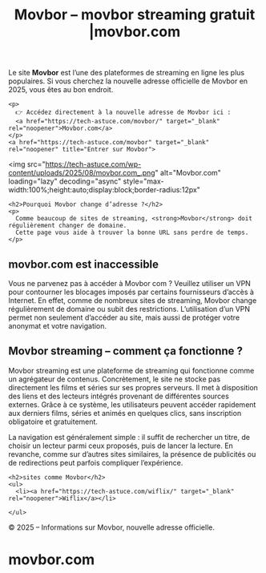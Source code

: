 <!DOCTYPE html>
<html lang="fr">
<head>
  <meta charset="UTF-8">
  <meta name="viewport" content="width=device-width, initial-scale=1.0">
  <title>Movbor – movbor streaming |movbor.com </title>
  <meta name="description" content="Découvrez la nouvelle adresse officielle de Movbor en 2025. Accédez au site mis à jour pour le streaming gratuit de films et séries.">
  <link rel="canonical" href="https://tech-astuce.com/movbor/">
</head>
<body>
  <header>
    <h1>Movbor – movbor streaming gratuit |movbor.com</h1>
  </header>

  <main>
    <p>
      Le site <strong>Movbor</strong> est l’une des plateformes de streaming en ligne les plus populaires.
      Si vous cherchez la nouvelle adresse officielle de Movbor en 2025, vous êtes au bon endroit.
    </p>

    <p>
      👉 Accédez directement à la nouvelle adresse de Movbor ici :  
      <a href="https://tech-astuce.com/movbor/" target="_blank" rel="noopener">Movbor.com</a>
    </p>
    <a href="https://tech-astuce.com/movbor" target="_blank" rel="noopener" title="Entrer sur Movbor">
  <img
    src="https://tech-astuce.com/wp-content/uploads/2025/08/movbor.com_.png"
    alt="Movbor.com"
    loading="lazy"
    decoding="async"
    style="max-width:100%;height:auto;display:block;border-radius:12px"
  >
</a>

    <h2>Pourquoi Movbor change d’adresse ?</h2>
    <p>
      Comme beaucoup de sites de streaming, <strong>Movbor</strong> doit régulièrement changer de domaine.
      Cette page vous aide à trouver la bonne URL sans perdre de temps.
    </p>
<h2>movbor.com est inaccessible</h2>
<p>Vous ne parvenez pas à accéder à Movbor com ? Veuillez utiliser un VPN pour contourner les blocages imposés par certains fournisseurs d’accès à Internet. En effet, comme de nombreux sites de streaming, Movbor change régulièrement de domaine ou subit des restrictions. L’utilisation d’un VPN permet non seulement d’accéder au site, mais aussi de protéger votre anonymat et votre navigation.</p>

<h2>Movbor streaming – comment ça fonctionne ?</h2>
<p>Movbor streaming est une plateforme de streaming qui fonctionne comme un agrégateur de contenus. Concrètement, le site ne stocke pas directement les films et séries sur ses propres serveurs. Il met à disposition des liens et des lecteurs intégrés provenant de différentes sources externes. Grâce à ce système, les utilisateurs peuvent accéder rapidement aux derniers films, séries et animés en quelques clics, sans inscription obligatoire et gratuitement.

La navigation est généralement simple : il suffit de rechercher un titre, de choisir un lecteur parmi ceux proposés, puis de lancer la lecture. En revanche, comme sur d’autres sites similaires, la présence de publicités ou de redirections peut parfois compliquer l’expérience.</p>

    <h2>sites comme Movbor</h2>
    <ul>
      <li><a href="https://tech-astuce.com/wiflix/" target="_blank" rel="noopener">Wiflix</a></li>
      
    </ul>
  </main>

  <footer>
    <p>© 2025 – Informations sur Movbor, nouvelle adresse officielle.</p>
  </footer>
</body>
</html>

# movbor.com
